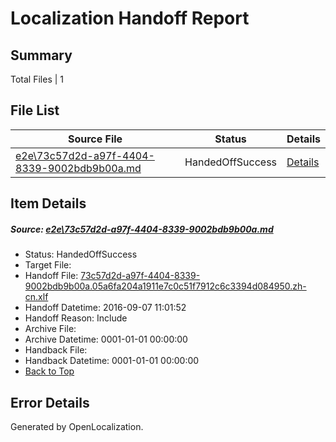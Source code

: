 # <a name='report-top'></a> Localization Handoff Report

## Summary
 Total Files | 1

## File List
 Source File | Status | Details 
 ----------- | ------ | ------- 
 [e2e\73c57d2d-a97f-4404-8339-9002bdb9b00a.md](https://github.com/OpenLocalizationTestOrg/ol-test0/blob/ad7954dd68314d8156b28e459afedeeadace665f/e2e/73c57d2d-a97f-4404-8339-9002bdb9b00a.md) | HandedOffSuccess | [Details](#23d78a6350594533964336a275052647282ad7863)

## Item Details
##### <a name='23d78a6350594533964336a275052647282ad7863'></a> Source: [e2e\73c57d2d-a97f-4404-8339-9002bdb9b00a.md](https://github.com/OpenLocalizationTestOrg/ol-test0/blob/ad7954dd68314d8156b28e459afedeeadace665f/e2e/73c57d2d-a97f-4404-8339-9002bdb9b00a.md)
* Status: HandedOffSuccess
* Target File: 
* Handoff File: [73c57d2d-a97f-4404-8339-9002bdb9b00a.05a6fa204a1911e7c0c51f7912c6c3394d084950.zh-cn.xlf](https://github.com/OpenLocalizationTestOrg/ol-test0-handoff/blob/88381a62bd8ef154242710026b78cc9491b1ade9/ol-handoff/OpenLocalizationTestOrg/ol-test0-zhcn/ci/ht/73c57d2d-a97f-4404-8339-9002bdb9b00a.05a6fa204a1911e7c0c51f7912c6c3394d084950.zh-cn.xlf)
* Handoff Datetime: 2016-09-07 11:01:52
* Handoff Reason: Include
* Archive File: 
* Archive Datetime: 0001-01-01 00:00:00
* Handback File: 
* Handback Datetime: 0001-01-01 00:00:00
* [Back to Top](#report-top)


## Error Details

Generated by OpenLocalization.
